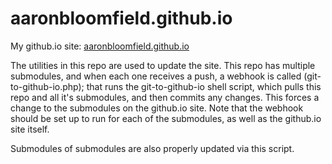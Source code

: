 aaronbloomfield.github.io
=========================

My github.io site:
[aaronbloomfield.github.io](http://aaronbloomfield.github.io)

The utilities in this repo are used to update the site.  This repo has
multiple submodules, and when each one receives a push, a webhook is
called (git-to-github-io.php); that runs the git-to-github-io shell
script, which pulls this repo and all it's submodules, and then
commits any changes.  This forces a change to the submodules on the
github.io site.  Note that the webhook should be set up to run for
each of the submodules, as well as the github.io site itself.


Submodules of submodules are also properly updated via this script.
